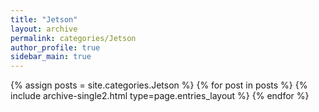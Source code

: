 ```yaml
---
title: "Jetson"
layout: archive
permalink: categories/Jetson
author_profile: true
sidebar_main: true
--- 
```



{% assign posts = site.categories.Jetson %}
{% for post in posts %} {% include archive-single2.html type=page.entries_layout %} {% endfor %}
